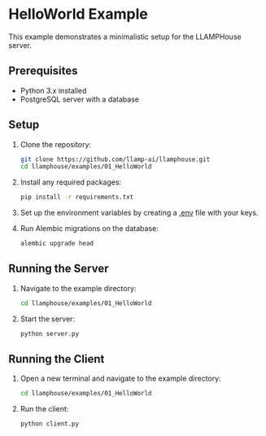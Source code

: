 # HelloWorld Example

This example demonstrates a minimalistic setup for the LLAMPHouse server.

## Prerequisites

- Python 3.x installed
- PostgreSQL server with a database

## Setup

1. Clone the repository:
    ```sh
    git clone https://github.com/llamp-ai/llamphouse.git
    cd llamphouse/examples/01_HelloWorld
    ```

2. Install any required packages:
    ```sh
    pip install -r requirements.txt
    ```

3. Set up the environment variables by creating a [.env](.env.sample) file with your keys.

4. Run Alembic migrations on the database:
    ```sh
    alembic upgrade head
    ```

## Running the Server

1. Navigate to the example directory:
    ```sh
    cd llamphouse/examples/01_HelloWorld
    ```

2. Start the server:
    ```sh
    python server.py
    ```

## Running the Client

1. Open a new terminal and navigate to the example directory:
    ```sh
    cd llamphouse/examples/01_HelloWorld
    ```

2. Run the client:
    ```sh
    python client.py
    ```
    